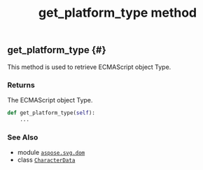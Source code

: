 ﻿---
title: get_platform_type method
second_title: Aspose.SVG for Python via .NET API References
description: 
type: docs
weight: 80
url: /python-net/aspose.svg.dom/characterdata/get_platform_type/
is_root: false
---

## get_platform_type {#}

This method is used to retrieve ECMAScript object Type.


### Returns 


The ECMAScript object Type.


```python
def get_platform_type(self):
    ...
```





### See Also
* module [`aspose.svg.dom`](../../)
* class [`CharacterData`](/svg/python-net/aspose.svg.dom/characterdata)
